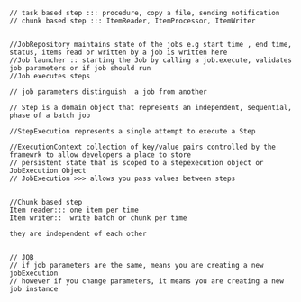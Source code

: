     // task based step ::: procedure, copy a file, sending notification
    // chunk based step ::: ItemReader, ItemProcessor, ItemWriter
    
    
    //JobRepository maintains state of the jobs e.g start time , end time, status, items read or written by a job is written here
    //Job launcher :: starting the Job by calling a job.execute, validates job parameters or if job should run
    //Job executes steps

    // job parameters distinguish  a job from another

    // Step is a domain object that represents an independent, sequential, phase of a batch job

    //StepExecution represents a single attempt to execute a Step

    //ExecutionContext collection of key/value pairs controlled by the framewrk to allow developers a place to store
    // persistent state that is scoped to a stepexecution object or JobExecution Object
    // JobExecution >>> allows you pass values between steps


    //Chunk based step
    Item reader::: one item per time
    Item writer::  write batch or chunk per time

    they are independent of each other


    // JOB
    // if job parameters are the same, means you are creating a new jobExecution
    // however if you change parameters, it means you are creating a new job instance